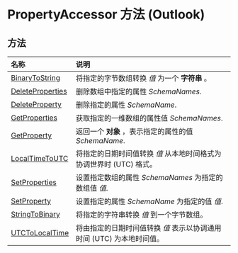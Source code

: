 
# PropertyAccessor 方法 (Outlook)

## 方法



|**名称**|**说明**|
|:-----|:-----|
|[BinaryToString](4a3801af-0a7c-4b8a-7367-600c09047b28.md)|将指定的字节数组转换 _值_ 为一个 **字符串** 。|
|[DeleteProperties](e9c11799-cb75-fd8c-0c98-aca46796bb46.md)|删除数组中指定的属性 _SchemaNames_.|
|[DeleteProperty](9acb52b5-13a7-7363-7e17-83804037f33b.md)|删除指定的属性 _SchemaName_.|
|[GetProperties](f1ba3c52-428a-9e9f-5b81-b68c5f27aa0f.md)|获取指定的一维数组的属性值 _SchemaNames_.|
|[GetProperty](a5f3493b-f302-c7b6-f442-23a7605be1c1.md)|返回一个 **对象** ，表示指定的属性的值 _SchemaName_.|
|[LocalTimeToUTC](c19f60b2-441f-77b3-eb83-9cfd899e3a52.md)|将指定的日期时间值转换 _值_ 从本地时间格式为协调世界时 (UTC) 格式。|
|[SetProperties](bf7c86da-5146-9567-5b7e-3e5e63ee5587.md)|设置指定数组的属性 _SchemaNames_ 为指定的数组值 _值_.|
|[SetProperty](2a97c11d-3f5f-65fe-23d6-8efa40dca303.md)|设置指定的属性 _SchemaName_ 为指定的值 _值_.|
|[StringToBinary](1ea95601-a21f-47d2-7a3c-166c4984fc25.md)|将指定的字符串转换 _值_ 到一个字节数组。|
|[UTCToLocalTime](a56311ac-60ac-4f51-5255-d6840bf6004d.md)|将由指定的日期时间值转换 _值_ 表示以协调通用时间 (UTC) 为本地时间值。|
